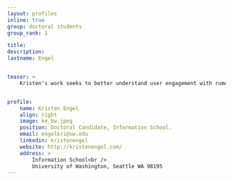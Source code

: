 ```yaml
---
layout: profiles
inline: true
group: doctoral students
group_rank: 1

title: 
description: 
lastname: Engel


teaser: >
    Kristen's work seeks to better understand user engagement with rumors, conspiracy theories, and interventions across online platforms. Kristen draws on human-computer interaction and data science techniques informed by social science to empirically measure and experimentally mitigate problematic interactions. Kristen's research aims to contribute to online trust and safety by aiding user disengagement from and resilience against rumors and conspiracy theories while minimizing harms. 


profile:
    name: Kristen Engel
    align: right
    image: ke_bw.jpeg
    position: Doctoral Candidate, Information School.
    email: engelkri@uw.edu
    linkedin: kristenengel
    website: http://kristenengel.com/
    address: >
        Information School<br />
        University of Washington, Seattle WA 98195
---
```

